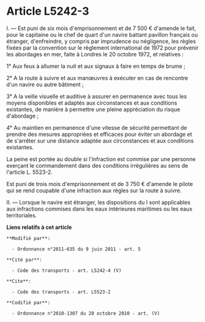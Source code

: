 # Article L5242-3

I. ― Est puni de six mois d'emprisonnement et de 7 500 € d'amende le fait, pour le capitaine ou le chef de quart d'un navire
battant pavillon français ou étranger, d'enfreindre, y compris par imprudence ou négligence, les règles fixées par la
convention sur le règlement international de 1972 pour prévenir les abordages en mer, faite à Londres le 20 octobre 1972, et
relatives : 

1° Aux feux à allumer la nuit et aux signaux à faire en temps de brume ; 

2° A la route à suivre et aux manœuvres à exécuter en cas de rencontre d'un navire ou autre bâtiment ;

3° A la veille visuelle et auditive à assurer en permanence avec tous les moyens disponibles et adaptés aux circonstances et
aux conditions existantes, de manière à permettre une pleine appréciation du risque d'abordage ;

4° Au maintien en permanence d'une vitesse de sécurité permettant de prendre des mesures appropriées et efficaces pour éviter
un abordage et de s'arrêter sur une distance adaptée aux circonstances et aux conditions existantes. 

La peine est portée au double si l'infraction est commise par une personne exerçant le commandement dans des conditions
irrégulières au sens de l'article L. 5523-2. 

Est puni de trois mois d'emprisonnement et de 3 750 € d'amende le pilote qui se rend coupable d'une infraction aux règles sur
la route à suivre. 

II. ― Lorsque le navire est étranger, les dispositions du I sont applicables aux infractions commises dans les eaux
intérieures maritimes ou les eaux territoriales.

**Liens relatifs à cet article**

	**Modifié par**:

	  - Ordonnance n°2011-635 du 9 juin 2011 - art. 5

	**Cité par**:

	  - Code des transports - art. L5242-4 (V)

	**Cite**:

	  - Code des transports - art. L5523-2

	**Codifié par**:

	  - Ordonnance n°2010-1307 du 28 octobre 2010 - art. (V)
